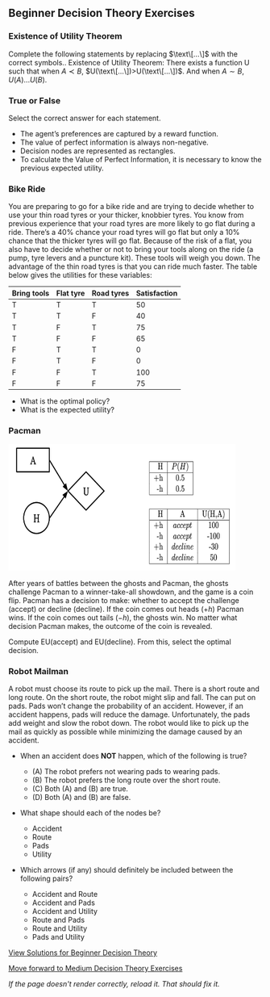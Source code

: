 ## Beginner Decision Theory Exercises

### Existence of Utility Theorem
Complete the following statements by replacing $\text\[...\]$ with the correct symbols..
Existence of Utility Theorem: There exists a function U such that when $A\prec B$, $U(\text\[...\])>U(\text\[...\])$. And when $A\sim B$, $U(A) \text{\[...\]}  U(B)$.

### True or False
Select the correct answer for each statement.
- The agent’s preferences are captured by a reward function.
- The value of perfect information is always non-negative.
- Decision nodes are represented as rectangles.
- To calculate the Value of Perfect Information, it is necessary to know the previous expected utility.

### Bike Ride
You are preparing to go for a bike ride and are trying to decide whether to use your thin road tyres or your thicker, knobbier tyres. You know from previous experience that your road tyres are more likely to go flat during a ride. There’s a 40% chance your road tyres will go flat but only a 10% chance that the thicker tyres will go flat. Because of the risk of a flat, you also have to decide whether or not to bring your tools along on the ride (a pump, tyre levers and a puncture kit). These tools will weigh you down.
The advantage of the thin road tyres is that you can ride much faster. The table below gives the utilities for these variables:

Bring tools| Flat tyre |	Road tyres |	Satisfaction|
-----------|-----------|-------------|--------------|
T	         |T	         |T	           |50            |
T	         |T	         |F	           |40            |
T	         |F	         |T	           |75            |
T	         |F	         |F	           |65            |
F	         |T	         |T	           |0             |
F	         |T	         |F	           |0             |
F	         |F          |T	           |100           |
F	         |F	         |F	           |75            |

- What is the optimal policy?
- What is the expected utility?

### Pacman

<img src="https://github.com/UMdecisionsupport/DecisionSupport2023/blob/main/images/pacman.png" width="450" height="250">

After years of battles between the ghosts and Pacman, the ghosts challenge Pacman to a winner-take-all showdown, and the game is a coin flip. Pacman has a decision to make: whether to accept the challenge (accept) or decline (decline). If the coin comes out heads ($+h$) Pacman wins. If the coin comes out tails ($-h$), the ghosts win. No matter what decision Pacman makes, the outcome of the coin is revealed.

Compute EU(accept) and EU(decline). From this, select the optimal decision.

### Robot Mailman
A robot must choose its route to pick up the mail. There is a short route and long route. On the short route, the robot might slip and fall. The can put on pads. Pads won’t change the probability of an accident. However, if an accident happens, pads will reduce the damage. Unfortunately, the pads add weight and slow the robot down. The robot would like to pick up the mail as quickly as possible while minimizing the damage caused by an accident.

- When an accident does **NOT** happen, which of the following is true? 
  - (A) The robot prefers not wearing pads to wearing pads. 
  - (B) The robot prefers the long route over the short route. 
  - (C) Both (A) and (B) are true. 
  - (D) Both (A) and (B) are false.

- What shape should each of the nodes be?
  - Accident	
  - Route	
  - Pads	
  - Utility

- Which arrows (if any) should definitely be included between the following pairs?
  - Accident and Route	
  - Accident and	Pads	
  - Accident	and Utility	
  - Route	and Pads	
  - Route and	Utility	
  - Pads and Utility


[View Solutions for Beginner Decision Theory](https://github.com/UMdecisionsupport/DecisionSupport2023/blob/main/DecisionTheory/Solutions/Beginner_Solutions.md)

[Move forward to Medium Decision Theory Exercises](https://github.com/UMdecisionsupport/DecisionSupport2023/blob/main/DecisionTheory/Medium.md)

*If the page doesn't render correctly, reload it. That should fix it.*
